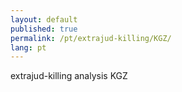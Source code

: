 ```yaml
---
layout: default
published: true
permalink: /pt/extrajud-killing/KGZ/
lang: pt
---
```


extrajud-killing analysis KGZ
